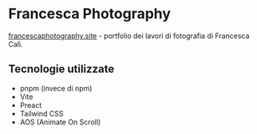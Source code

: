 # Francesca Photography
[francescaphotography.site](francescaphotography.site) - portfolio dei lavori di fotografia di Francesca Calì.

## Tecnologie utilizzate
- pnpm (invece di npm)
- Vite
- Preact
- Tailwind CSS
- AOS (Animate On Scroll)